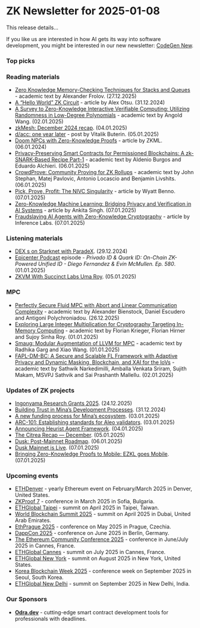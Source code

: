 # ZK Newsletter for 2025-01-08
This release details...

If you like us are interested in how AI gets its way into software development, you might be interested in our new newsletter: [CodeGen New](https://codegen.substack.com/p/codegen-news-for-2025-01-07). 

### Top picks

### Reading materials 
* [Zero Knowledge Memory-Checking Techniques for Stacks and Queues](https://eprint.iacr.org/2024/2084.pdf) - academic text by Alexander Frolov. (27.12.2025)
* [A “Hello World” ZK Circuit](https://medium.com/@kalexotsu/a-hello-world-zk-circuit-209bd3878cf8) - article by Alex Otsu. (31.12.2024)
* [A Survey to Zero-Knowledge Interactive Verifiable Computing: Utilizing Randomness in Low-Degree Polynomials](https://eprint.iacr.org/2025/008.pdf) - academic text by Angold Wang. (02.01.2025)
* [zkMesh: December 2024 recap](https://zkmesh.substack.com/p/zk-mesh-december-2024-recap). (04.01.2025)
* [d/acc: one year later](https://vitalik.eth.limo/general/2025/01/05/dacc2.html) - post by Vitalik Buterin. (05.01.2025)
* [Doom NPCs with Zero-Knowledge Proofs](https://blog.ezkl.xyz/post/zkdoom/) - article by ZKML. (06.01.2024)
* [Privacy-Preserving Smart Contracts for Permissioned Blockchains: A zk-SNARK-Based Recipe Part-1](https://arxiv.org/pdf/2501.03391) - academic text by Aldenio Burgos and Eduardo Alchieri. (06.01.2025)
* [CrowdProve: Community Proving for ZK Rollups](https://arxiv.org/pdf/2501.03126) - academic text by John Stephan, Matej Pavlovic, Antonio Locascio and Benjamin Livshits. (06.01.2025)
* [Pick, Prove, Profit: The NIVC Singularity](https://blog.icme.io/pick-prove-profit-the-nivc-singularity-2/) - article by Wyatt Benno. (07.01.2025)
* [Zero-Knowledge Machine Learning: Bridging Privacy and Verification in AI Systems](https://medium.com/@aannkkiittaa/zero-knowledge-machine-learning-bridging-privacy-and-verification-in-ai-systems-e8cb8bc5f610) - article by Ankita Singh. (07.01.2025)
* [Fraudslaying AI Agents with Zero-Knowledge Cryptography](https://medium.com/@inference-labs/fraudslaying-ai-agents-with-zero-knowledge-cryptography-db4fc0b6b0fd) - article by Inference Labs. (07.01.2025)

### Listening materials
* [DEX s on Starknet with ParadeX](https://www.youtube.com/watch?v=Xb7AjlWmmu8). (29.12.2024)
* [Epicenter Podcast](https://www.youtube.com/watch?v=oNTFzyiakWI) episode - *Privado ID & Quark ID: On-Chain ZK-Powered Unified ID - Diego Fernandez & Evin McMullen. Ep. 580*. (01.01.2025)
* [ZKVM With Succinct Labs Uma Roy](https://www.youtube.com/watch?v=IgzLKjSx1ng). (05.01.2025)
 
### MPC
* [Perfectly Secure Fluid MPC with Abort and Linear Communication Complexity](https://eprint.iacr.org/2024/2071.pdf) - academic text by Alexander Bienstock, Daniel Escudero and Antigoni Polychroniadou. (26.12.2025)
* [Exploring Large Integer Multiplication for Cryptography Targeting In-Memory Computing](https://eprint.iacr.org/2024/2093.pdf) - academic text by Florian Krieger, Florian Hirner and Sujoy Sinha Roy. (01.01.2025)
* [Smaug: Modular Augmentation of LLVM for MPC](https://eprint.iacr.org/2025/004.pdf) - academic text by Radhika Garg and Xiao Wang. (01.01.2025)
* [FAPL-DM-BC: A Secure and Scalable FL Framework with Adaptive Privacy and Dynamic Masking, Blockchain, and XAI for the IoVs](https://arxiv.org/pdf/2501.01063) - academic text by Sathwik Narkedimilli, Amballa Venkata Sriram, Sujith Makam, MSVPJ Sathvik and Sai Prashanth Mallellu. (02.01.2025)
 
### Updates of ZK projects
* [Ingonyama Research Grants 2025](https://medium.com/@ingonyama/ingonyama-research-grants-2025-73796f1de44d). (24.12.2025)
* [Building Trust in Mina’s Development Processes](https://minaprotocol.com/blog/building-trust-in-minas-development-processes). (31.12.2024)
* [A new funding process for Mina’s ecosystem](https://minaprotocol.com/blog/a-new-funding-process-for-minas-ecosystem). (03.01.2025)
* [ARC-101: Establishing standards for Aleo validators](https://aleo.org/post/arc-101-aleo-validators/). (03.01.2025)
* [Announcing Heurist Agent Framework](https://heuristai.medium.com/announcing-heurist-agent-framework-bcd68d2d391f). (04.01.2025)
* [The Citrea Recap — December](https://www.blog.citrea.xyz/the-citrea-recap-december/). (05.01.2025)
* [Dusk: Post-Mainnet Roadmap](https://dusk.network/news/post-mainnet-roadmap). (06.01.2025)
* [Dusk Mainnet is Live](https://dusk.network/news/mainnet-is-live/). (07.01.2025)
* [Bringing Zero-Knowledge Proofs to Mobile: EZKL goes Mobile](https://blog.ezkl.xyz/post/ios/). (07.01.2025)

### Upcoming events
* [ETHDenver](https://www.ethdenver.com/) - yearly Ethereum event on February/March 2025 in Denver, United States.
* [ZKProof 7](https://zkproof.org/events/zkproof-7-sofia/) - conference in March 2025 in Sofia, Bulgaria. 
* [ETHGlobal Taipei](https://ethglobal.com/events/taipei) - summit on April 2025 in Taipei, Taiwan.
* [World Blockchain Summit 2025](https://worldblockchainsummit.com/dxb-oct-24/) - summit on April 2025 in Dubai, United Arab Emirates.
* [EthPrague 2025](https://ethprague.com/) - conference on May 2025 in Prague, Czechia.
* [DappCon 2025](https://dappcon.io/#about) - conference on June 2025 in Berlin, Germany.
* [The Ethereum Community Conference 2025](https://ethcc.io/) - conference in June/July 2025 in Cannes, France.
* [ETHGlobal Cannes](https://ethglobal.com/events/cannes) - summit on July 2025 in Cannes, France.
* [ETHGlobal New York](https://ethglobal.com/events/newyork2025) - summit on August 2025 in New York, United States.
* [Korea Blockchain Week 2025](https://koreablockchainweek.com/) - conference week on September 2025 in Seoul, South Korea.
* [ETHGlobal New Delhi](https://ethglobal.com/events/newdelhi) - summit on September 2025 in New Delhi, India.

### Our Sponsors
* **[Odra.dev](https://odra.dev)** - cutting-edge smart contract development tools for professionals with deadlines.

